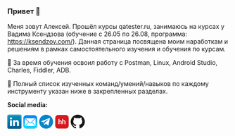 ### Привет 👋

Меня зовут Алексей. Прошёл курсы qatester.ru, занимаюсь на курсах у Вадима Ксендзова (обучение с 26.05 по 26.08, программа: https://ksendzov.com/). Данная страница посвящена моим наработкам и решениям в рамках самостоятельного изучения и обучения по курсам.

:blue_book: За время обучения освоил работу с Postman, Linux, Android Studio, Charles, Fiddler, ADB.

:pushpin: Полный список изученных команд/умений/навыков по каждому инструменту указан ниже в закрепленных разделах.

**Social media:**

[![LinkedIn](icons/linkedin.png)](https://www.linkedin.com/in/алексей-обвинцев-050531217)
[![Mail](icons/mail.png)](https://Obvintsev.Aleksey@yandex.ru)
[![Telegram](icons/telegram.png)](https://t.me/TommyBahama)
[![HeadHunter](icons/hh.png)](https://omsk.hh.ru/resume/a1a415a7ff0912a8d70039ed1f6162316b7137)
[![GitHub](icons/github.png)](https://github.com/ObvintsevAleks)



<!--
**ObvintsevAleks/ObvintsevAleks** is a ✨ _special_ ✨ repository because its `README.md` (this file) appears on your GitHub profile.

Here are some ideas to get you started:

- 🔭 I’m currently working on ...
- 🌱 I’m currently learning ...
- 👯 I’m looking to collaborate on ...
- 🤔 I’m looking for help with ...
- 💬 Ask me about ...
- 📫 How to reach me: ...
- 😄 Pronouns: ...
- ⚡ Fun fact: ...
-->
